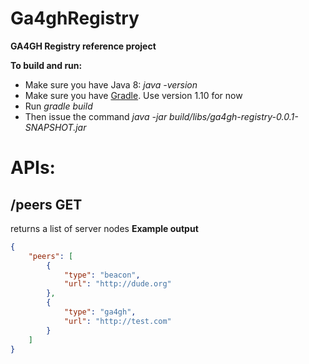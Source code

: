 # Ga4ghRegistry
**GA4GH Registry reference project**

**To build and run:**
 - Make sure you have Java 8: *java -version*
 - Make sure you have [Gradle](https://gradle.org/downloads). Use version 1.10 for now
 - Run *gradle build*
 - Then issue the command *java -jar build/libs/ga4gh-registry-0.0.1-SNAPSHOT.jar*
 
# APIs:
## /peers GET
returns a list of server nodes
**Example output**
```json
{
    "peers": [
        {
            "type": "beacon",
            "url": "http://dude.org"
        },
        {
            "type": "ga4gh",
            "url": "http://test.com"
        }
    ]
}
```
 
 
